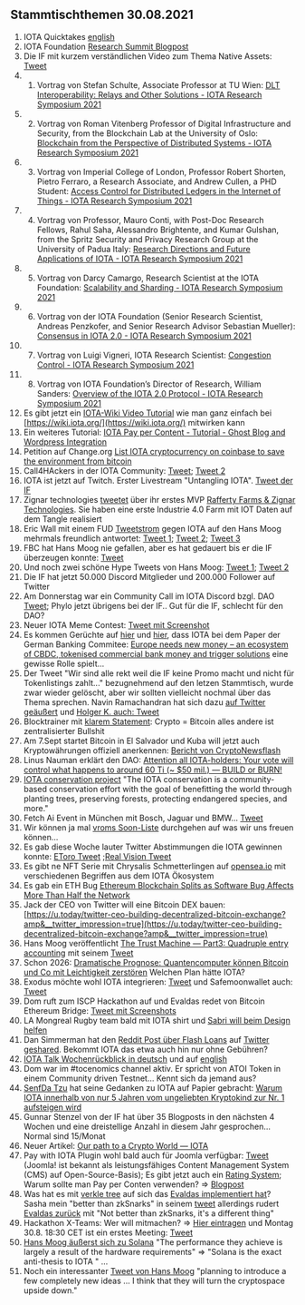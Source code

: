 ## Stammtischthemen 30.08.2021

1. IOTA Quicktakes [english](https://www.youtube.com/watch?v=TAlbXu1l6rY) 
2. IOTA Foundation [Research Summit Blogpost](https://blog.iota.org/iota-research-symposium-2021/)
3. Die IF mit kurzem verständlichen Video zum Thema Native Assets: [Tweet](https://twitter.com/iota/status/1430215621430726663?s=20)
4. 1. Vortrag von Stefan Schulte, Associate Professor at TU Wien: [DLT Interoperability: Relays and Other Solutions - IOTA Research Symposium 2021](https://www.youtube.com/watch?v=ihmaDzNg08I)
5. 2. Vortrag von Roman Vitenberg Professor of Digital Infrastructure and Security, from the Blockchain Lab at the University of Oslo: [Blockchain from the Perspective of Distributed Systems - IOTA Research Symposium 2021](https://www.youtube.com/watch?v=5f-ZorG5mHA)
6. 3. Vortrag von Imperial College of London, Professor Robert Shorten, Pietro Ferraro, a Research Associate, and Andrew Cullen, a PHD Student: [Access Control for Distributed Ledgers in the Internet of Things - IOTA Research Symposium 2021](https://www.youtube.com/watch?v=qRXrZUaC6vg)
7. 4. Vortrag von Professor, Mauro Conti, with Post-Doc Research Fellows,  Rahul Saha, Alessandro Brightente, and Kumar Gulshan, from the Spritz Security and Privacy Research Group at the University of Padua Italy: [Research Directions and Future Applications of IOTA - IOTA Research Symposium 2021](https://www.youtube.com/watch?v=TZFBylf_jLQ)
8. 5. Vortrag von Darcy Camargo, Research Scientist at the IOTA Foundation: [Scalability and Sharding - IOTA Research Symposium 2021](https://www.youtube.com/watch?v=hdWEdIuBF5k)
9. 6. Vortrag von der IOTA Foundation (Senior Research Scientist, Andreas Penzkofer, and Senior Research Advisor Sebastian Mueller): [Consensus in IOTA 2.0 - IOTA Research Symposium 2021](https://www.youtube.com/watch?v=DfR09NvgSyg)
10. 7. Vortrag von Luigi Vigneri, IOTA Research Scientist: [Congestion Control - IOTA Research Symposium 2021](https://www.youtube.com/watch?v=OCOag0CKXvY)
11. 8. Vortrag von IOTA Foundation’s Director of Research, William Sanders: [Overview of the IOTA 2.0 Protocol - IOTA Research Symposium 2021](https://www.youtube.com/watch?v=RoEsXJusRY4)
12. Es gibt jetzt ein [IOTA-Wiki Video Tutorial](https://www.youtube.com/watch?v=2pqOy_E6ZeI) wie man ganz einfach bei [https://wiki.iota.org/](https://wiki.iota.org/) mitwirken kann
13. Ein weiteres Tutorial: [IOTA Pay per Content - Tutorial - Ghost Blog and Wordpress Integration](https://www.youtube.com/watch?v=k6Hwse-c_KE)
14. Petition auf Change.org [List IOTA cryptocurrency on coinbase to save the environment from bitcoin](https://www.change.org/p/coinbase-list-iota-cryptocurrency-on-coinbase-to-save-the-environment-from-bitcoin?recruiter=1222938217&utm_source=share_petition&utm_medium=twitter&utm_campaign=psf_combo_share_initial&utm_term=534f3a60b80a45e0ba13001eb63fc160&recruited_by_id=6baea220-0567-11ec-8ff2-f7563894ec56)
15. Call4HAckers in der IOTA Community: [Tweet](https://twitter.com/OfficialMoritzK/status/1430522445874835457?s=20); [Tweet 2](https://twitter.com/OfficialMoritzK/status/1432261683959971843?s=20)
16. IOTA ist jetzt auf Twitch. Erster Livestream "Untangling IOTA". [Tweet der IF](https://twitter.com/iota/status/1430546824524406787?s=20)
17. Zignar technologies [tweetet](https://twitter.com/zignartech/status/1430604569315315721?s=20) über ihr erstes MVP [Rafferty Farms & Zignar Technologies](https://blog.zignar.tech/rafferty-farms-zignar-technologies-e8c05ec576c7). Sie haben eine erste Industrie 4.0 Farm mit IOT Daten auf dem Tangle realisiert
18. Eric Wall mit einem FUD [Tweetstrom](https://twitter.com/ercwl/status/1430493668197212161?s=19) gegen IOTA auf den Hans Moog mehrmals freundlich antwortet: [Tweet 1](https://twitter.com/hus_qy/status/1430503448642998276?s=20); [Tweet 2](https://twitter.com/hus_qy/status/1430503952081211395?s=20); [Tweet 3](https://twitter.com/hus_qy/status/1430505619182718981?s=20)
19. FBC hat Hans Moog nie gefallen, aber es hat gedauert bis er die IF überzeugen konnte: [Tweet](https://twitter.com/hus_qy/status/1430561672415096844?s=20)
20. Und noch zwei schöne Hype Tweets von Hans Moog: [Tweet 1](https://twitter.com/hus_qy/status/1430530455237976068?s=20); [Tweet 2](https://twitter.com/hus_qy/status/1430530493758558216?s=20)
21. Die IF hat jetzt 50.000 Discord Mitglieder und 200.000 Follower auf Twitter
22. Am Donnerstag war ein Community Call im IOTA Discord bzgl. DAO [Tweet](https://twitter.com/Phylo79288735/status/1430536140898009089?s=20); Phylo jetzt übrigens bei der IF.. Gut für die IF, schlecht für den DAO? 
23. Neuer IOTA Meme Contest: [Tweet mit Screenshot](https://twitter.com/Vrom14286662/status/1430532193101692928?s=20)
24. Es kommen Gerüchte auf [hier](https://twitter.com/SenfdaTzu/status/1430570813363740678?s=20) und [hier](https://twitter.com/wiredutch/status/1430061218975428632?s=20), dass IOTA bei dem Paper der German Banking Commitee: [Europe needs new money – an
ecosystem of CBDC, tokenised commercial bank money and trigger solutions](https://die-dk.de/media/files/20210625_DK_Ergebnisdokument_EN.pdf) eine gewisse Rolle spielt...
25. Der Tweet "Wir sind alle rekt weil die IF keine Promo macht und nicht für Tokenlistings zahlt..." bezugnehmend auf den letzen Stammtisch, wurde zwar wieder gelöscht, aber wir sollten vielleicht nochmal über das Thema sprechen. Navin Ramachandran hat sich dazu [auf Twitter geäußert](https://twitter.com/Vrom14286662/status/1430276817093595142?s=20) und [Holger K. auch: Tweet](https://twitter.com/HolgerKoether/status/1430261683193323522?s=19) 
26. Blocktrainer mit [klarem Statement](https://twitter.com/blocktrainer/status/1430652864288985100?s=20): Crypto = Bitcoin alles andere ist zentralisierter Bullshit
27. Am 7.Sept startet Bitcoin in El Salvador und Kuba will jetzt auch Kryptowährungen offiziell anerkennen: [Bericht von CryptoNewsflash](https://www.crypto-news-flash.com/de/kuba-will-kryptowaehrungen-offiziell-anerkennen-und-regulieren/?feed_id=3338&_unique_id=6128d6efb207e) 
28. Linus Nauman erklärt den DAO: [Attention all IOTA-holders: Your vote will control what happens to around 60 Ti (~ $50 mil.) — BUILD or BURN!](https://medium.com/@linus.naumann/attention-all-iota-holders-your-vote-will-control-what-happens-to-around-60-ti-50-mil-10b265b1356c) 
29. [IOTA conservation project](https://medium.com/@asacc008/the-iota-conservation-43b928dbf1c0) "The IOTA conservation is a community-based conservation effort with the goal of benefitting the world through planting trees, preserving forests, protecting endangered species, and more."
30. Fetch Ai Event in München mit Bosch, Jaguar und BMW... [Tweet](https://twitter.com/Fetch_ai/status/1431219746897383429?s=19) 
31. Wir können ja mal [vroms Soon-Liste](https://twitter.com/Vrom14286662/status/1431152161669398528?s=19) durchgehen auf was wir uns freuen können... 
32. Es gab diese Woche lauter Twitter Abstimmungen die IOTA gewinnen konnte: [EToro Tweet](https://twitter.com/eToroDE/status/1430485373327716357?s=19) ;[Real Vision Tweet](https://twitter.com/RealVision/status/1430891365806743556?s=19)
33. Es gibt ne NFT Serie mit Chrysalis Schmetterlingen auf [opensea.io](https://opensea.io/assets/0x495f947276749ce646f68ac8c248420045cb7b5e/2789607291071995738164880481125140258345785270878309300203345385914818887681/) mit verschiedenen Begriffen aus dem IOTA Ökosystem 
34. Es gab ein ETH Bug [Ethereum Blockchain Splits as Software Bug Affects More Than Half the Network](https://decrypt.co/79597/ethereum-blockchain-splits-software-bug-network)
35. Jack der CEO von Twitter will eine Bitcoin DEX bauen: [https://u.today/twitter-ceo-building-decentralized-bitcoin-exchange?amp&__twitter_impression=true](https://u.today/twitter-ceo-building-decentralized-bitcoin-exchange?amp&__twitter_impression=true) 
36. Hans Moog veröffentlicht [The Trust Machine — Part3: Quadruple entry accounting](https://husqy.medium.com/the-trust-machine-part3-quadruple-entry-accounting-6da022f5e832) mit seinem [Tweet](https://twitter.com/hus_qy/status/1431700310150483969?s=20)
37. Schon 2026: [Dramatische Prognose: Quantencomputer können Bitcoin und Co mit Leichtigkeit zerstören](https://t3n.de/news/quantencomputer-zerstoert-bitcoin-1401594/) Welchen Plan hätte IOTA? 
38. Exodus möchte wohl IOTA integrieren: [Tweet](https://twitter.com/exodus_io/status/1431687716958318593?s=19) und Safemoonwallet auch: [Tweet](https://twitter.com/safemoon/status/1431602862073733121?s=20)
39. Dom ruft zum ISCP Hackathon auf und Evaldas redet von Bitcoin Ethereum Bridge: [Tweet mit Screenshots](https://twitter.com/Vrom14286662/status/1431565786603302913?s=19) 
40. LA Mongreal Rugby team bald mit IOTA shirt und [Sabri will beim Design helfen](https://twitter.com/sabrigoldberg/status/1431867696606552069?s=19) 
41. Dan Simmerman hat den [Reddit Post über Flash Loans](https://www.reddit.com/r/CryptoCurrency/comments/pcumpk/flash_loans_a_dive_into_defis_most_bizarre/?utm_medium=android_app&utm_source=share) auf [Twitter geshared](https://twitter.com/DanSimerman/status/1431369772692873218?s=19). Bekommt IOTA das etwa auch hin nur ohne Gebühren? 
42. [IOTA Talk Wochenrückblick in deutsch](https://www.iota-talk.com/index.php?article-amp/114-wochenr%C3%BCckblick-vom-22-bis-28-august-2021/&article%2F114-wochenr%C3%BCckblick-vom-22-bis-28-august-2021%2F=&__twitter_impression=true) und auf [english](https://www.iota-talk.com/index.php?article-amp/115-week-in-review-august-22th-to-28th-2021/&article%2F115-week-in-review-august-22th-to-28th-2021%2F=&__twitter_impression=true) 
43. Dom war im #tocenomics channel aktiv. Er spricht von ATOI Token in einem Community driven Testnet... Kennt sich da jemand aus? 
44. [SenfDa Tzu](https://twitter.com/SenfdaTzu/status/1432036055012847621?s=19) hat seine Gedanken zu IOTA auf Papier gebracht: [Warum IOTA innerhalb von nur 5 Jahren vom ungeliebten Kryptokind zur Nr. 1 aufsteigen wird](https://medium.com/@SenfdaTzu/warum-iota-innerhalb-von-nur-5-jahren-vom-ungeliebten-kryptokind-zur-nr-1-aufsteigen-wird-b8509ccc854d)
45. Gunnar Stenzel von der IF hat über 35 Blogposts in den nächsten 4 Wochen und eine dreistellige Anzahl in diesem Jahr gesprochen... Normal sind 15/Monat 
46. Neuer Artikel: [Our path to a Crypto World — IOTA](https://medium.com/@gwerneckpaiva/the-path-to-a-cryptoworld-iota-b7cb433e2cac) 
47. Pay with IOTA Plugin wohl bald auch für Joomla verfügbar: [Tweet](https://twitter.com/shortaktien/status/1432219027099815939?s=20) (Joomla! ist bekannt als leistungsfähiges Content Management System (CMS) auf Open-Source-Basis); Es gibt jetzt auch ein [Rating System](https://twitter.com/KIT_strong_WING/status/1432278242103279616?s=20); Warum sollte man Pay per Conten verwenden? => [Blogpost](https://blog.f-node.de/why-to-use-pay-per-content-com/)
48. Was hat es mit [verkle tree](https://github.com/lunfardo314/verkle) auf sich das [Evaldas implementiert hat](https://twitter.com/lunfardo314/status/1432008541787893762?s=20)? Sasha mein "better than zkSnarks" in seinem [tweet](https://twitter.com/sascha1337/status/1432254428950585345?s=20) allerdings rudert [Evaldas zurück](https://twitter.com/lunfardo314/status/1432270307860037633?s=20) mit "Not better than zkSnarks, it's a different thing"
49. Hackathon X-Teams: Wer will mitmachen? => [Hier eintragen](https://hackmd.io/@VSPrtNm4QS6qgl-Y2HpLQA/HkCAGBTxY) und Montag 30.8. 18:30 CET ist ein erstes Meeting: [Tweet](https://twitter.com/antonionardella/status/1430796233476644867?s=20)
50. [Hans Moog äußerst sich zu Solana](https://twitter.com/hus_qy/status/1432285808388710403?s=20) "The performance they achieve is largely a result of the hardware requirements" => "Solana is the exact anti-thesis to IOTA " ...
51. Noch ein interessanter [Tweet von Hans Moog](https://twitter.com/hus_qy/status/1432277687393980417?s=20) "planning to introduce a few completely new ideas ... I think that they will turn the cryptospace upside down."
